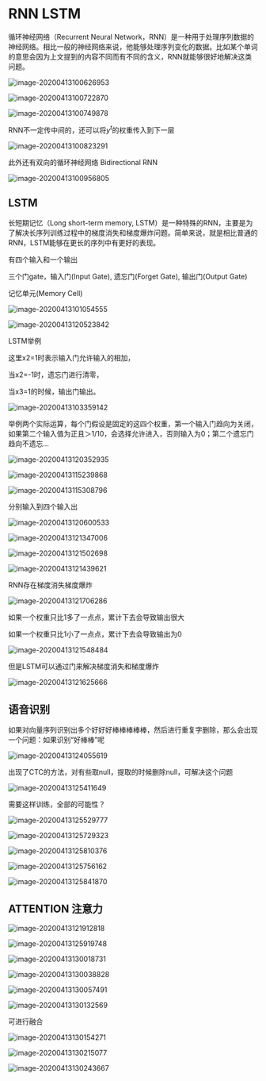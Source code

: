 # RNN      LSTM

循环神经网络（Recurrent Neural Network，RNN）是一种用于处理序列数据的神经网络。相比一般的神经网络来说，他能够处理序列变化的数据。比如某个单词的意思会因为上文提到的内容不同而有不同的含义，RNN就能够很好地解决这类问题。

![image-20200413100626953](C:\Users\10653\AppData\Roaming\Typora\typora-user-images\image-20200413100626953.png)

![image-20200413100722870](C:\Users\10653\AppData\Roaming\Typora\typora-user-images\image-20200413100722870.png)

![image-20200413100749878](C:\Users\10653\AppData\Roaming\Typora\typora-user-images\image-20200413100749878.png)

RNN不一定传中间的，还可以将$y^t$的权重传入到下一层

![image-20200413100823291](C:\Users\10653\AppData\Roaming\Typora\typora-user-images\image-20200413100823291.png)

此外还有双向的循环神经网络 Bidirectional RNN

![image-20200413100956805](C:\Users\10653\AppData\Roaming\Typora\typora-user-images\image-20200413100956805.png)



## LSTM

长短期记忆（Long short-term memory, LSTM）是一种特殊的RNN，主要是为了解决长序列训练过程中的梯度消失和梯度爆炸问题。简单来说，就是相比普通的RNN，LSTM能够在更长的序列中有更好的表现。

有四个输入和一个输出

三个门gate，输入门(Input Gate), 遗忘门(Forget Gate), 输出门(Output Gate)

记忆单元(Memory Cell)

![image-20200413101054555](C:\Users\10653\AppData\Roaming\Typora\typora-user-images\image-20200413101054555.png)

![image-20200413120523842](C:\Users\10653\AppData\Roaming\Typora\typora-user-images\image-20200413120523842.png)

LSTM举例

这里x2=1时表示输入门允许输入的相加，

当x2=-1时，遗忘门进行清零，

当x3=1的时候，输出门输出。 

![image-20200413103359142](C:\Users\10653\AppData\Roaming\Typora\typora-user-images\image-20200413103359142.png)

举例两个实际运算，每个门假设是固定的这四个权重，第一个输入门趋向为关闭，如果第二个输入值为正且＞1/10，会选择允许进入，否则输入为0；第二个遗忘门趋向不遗忘...

![image-20200413120352935](C:\Users\10653\AppData\Roaming\Typora\typora-user-images\image-20200413120352935.png)

![image-20200413115239868](C:\Users\10653\AppData\Roaming\Typora\typora-user-images\image-20200413115239868.png)

![image-20200413115308796](C:\Users\10653\AppData\Roaming\Typora\typora-user-images\image-20200413115308796.png)

分别输入到四个输入出

![image-20200413120600533](C:\Users\10653\AppData\Roaming\Typora\typora-user-images\image-20200413120600533.png)



![image-20200413121347006](C:\Users\10653\AppData\Roaming\Typora\typora-user-images\image-20200413121347006.png)

![image-20200413121502698](C:\Users\10653\AppData\Roaming\Typora\typora-user-images\image-20200413121502698.png)



![image-20200413121439621](C:\Users\10653\AppData\Roaming\Typora\typora-user-images\image-20200413121439621.png)

RNN存在梯度消失梯度爆炸

![image-20200413121706286](C:\Users\10653\AppData\Roaming\Typora\typora-user-images\image-20200413121706286.png)

如果一个权重只比1多了一点点，累计下去会导致输出很大

如果一个权重只比1小了一点点，累计下去会导致输出为0

![image-20200413121548484](C:\Users\10653\AppData\Roaming\Typora\typora-user-images\image-20200413121548484.png)

但是LSTM可以通过门来解决梯度消失和梯度爆炸

![image-20200413121625666](C:\Users\10653\AppData\Roaming\Typora\typora-user-images\image-20200413121625666.png)

## 语音识别

如果对向量序列识别出多个好好好棒棒棒棒棒，然后进行重复字删除，那么会出现一个问题：如果识别“好棒棒”呢

![image-20200413124055619](C:\Users\10653\AppData\Roaming\Typora\typora-user-images\image-20200413124055619.png)

出现了CTC的方法，对有些取null，提取的时候删除null，可解决这个问题

![image-20200413125411649](C:\Users\10653\AppData\Roaming\Typora\typora-user-images\image-20200413125411649.png)

需要这样训练，全部的可能性？

![image-20200413125529777](C:\Users\10653\AppData\Roaming\Typora\typora-user-images\image-20200413125529777.png)

![image-20200413125729323](C:\Users\10653\AppData\Roaming\Typora\typora-user-images\image-20200413125729323.png)



![image-20200413125810376](C:\Users\10653\AppData\Roaming\Typora\typora-user-images\image-20200413125810376.png)



![image-20200413125756162](C:\Users\10653\AppData\Roaming\Typora\typora-user-images\image-20200413125756162.png)

![image-20200413125841870](C:\Users\10653\AppData\Roaming\Typora\typora-user-images\image-20200413125841870.png)

## ATTENTION 注意力



![image-20200413121912818](C:\Users\10653\AppData\Roaming\Typora\typora-user-images\image-20200413121912818.png)

![image-20200413125919748](C:\Users\10653\AppData\Roaming\Typora\typora-user-images\image-20200413125919748.png)



![image-20200413130018731](C:\Users\10653\AppData\Roaming\Typora\typora-user-images\image-20200413130018731.png)

![image-20200413130038828](C:\Users\10653\AppData\Roaming\Typora\typora-user-images\image-20200413130038828.png)

![image-20200413130057491](C:\Users\10653\AppData\Roaming\Typora\typora-user-images\image-20200413130057491.png)

![image-20200413130132569](C:\Users\10653\AppData\Roaming\Typora\typora-user-images\image-20200413130132569.png)

可进行融合

![image-20200413130154271](C:\Users\10653\AppData\Roaming\Typora\typora-user-images\image-20200413130154271.png)

![image-20200413130215077](C:\Users\10653\AppData\Roaming\Typora\typora-user-images\image-20200413130215077.png)

![image-20200413130243667](C:\Users\10653\AppData\Roaming\Typora\typora-user-images\image-20200413130243667.png)